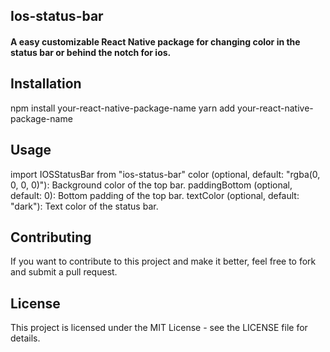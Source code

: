 ## Ios-status-bar

#### A easy customizable React Native package for changing color in the status bar or behind the notch for ios.

## Installation

npm install your-react-native-package-name
yarn add your-react-native-package-name

## Usage

import IOSStatusBar from "ios-status-bar"
<IOSStatusBar color={green} paddingBottom={10} textColor={light}/>
color (optional, default: "rgba(0, 0, 0, 0)"): Background color of the top bar.
paddingBottom (optional, default: 0): Bottom padding of the top bar.
textColor (optional, default: "dark"): Text color of the status bar.

## Contributing

If you want to contribute to this project and make it better, feel free to fork and submit a pull request.

## License

This project is licensed under the MIT License - see the LICENSE file for details.
